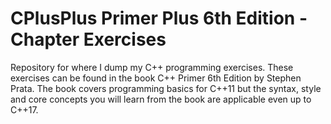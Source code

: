 # CPlusPlus Primer Plus 6th Edition - Chapter Exercises

Repository for where I dump my C++ programming exercises. These exercises can be found in the book C++ Primer 6th Edition by Stephen Prata. The book covers programming basics for C++11 but the syntax, style and core concepts you will learn from the book are applicable even up to C++17.
